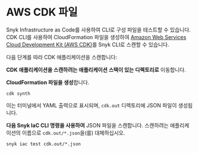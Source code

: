 # AWS CDK 파일

Snyk Infrastructure as Code를 사용하여 CLI로 구성 파일을 테스트할 수 있습니다. CDK CLI를 사용하여 CloudFormation 파일을 생성하여 [Amazon Web Services Cloud Development Kit (AWS CDK)](https://aws.amazon.com/cdk/)를 Snyk CLI로 스캔할 수 있습니다.

다음 단계를 따라 CDK 애플리케이션을 스캔합니다:

**CDK 애플리케이션을 스캔하려는 애플리케이션 스택이 있는 디렉토리로** 이동합니다.

**CloudFormation 파일을 생성**합니다.

```
cdk synth
```

이는 터미널에서 YAML 출력으로 표시되며, `cdk.out` 디렉토리에 JSON 파일이 생성됩니다.

**다음 Snyk IaC CLI 명령을 사용하여** JSON 파일을 스캔합니다. 스캔하려는 애플리케이션의 이름으로 `cdk.out/*.json`을(를) 대체하십시오.

```
snyk iac test cdk.out/*.json
```
